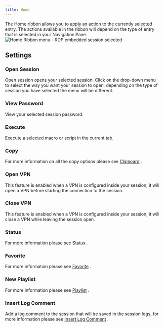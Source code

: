 ```yaml
---
title: Home
---
```

The Home ribbon allows you to apply an action to the currently selected entry. The actions available in the ribbon will depend on the type of entry that is selected in your Navigation Pane.  
![Home Ribbon menu - RDP embedded session selected](/img/en/rdm/mac/clip10326.png) 

## Settings 

### Open Session 

Open session opens your selected session. Click on the drop-down menu to select the way you want your session to open, depending on the type of session you have selected the menu will be different. 

### View Password 

View your selected session password. 

### Execute 

Execute a selected macro or script in the current tab. 

### Copy 

For more information on all the copy options please see [Clipboard](/rdm/mac/commands/home/clipboard/) . 

### Open VPN 

This feature is enabled when a VPN is configured inside your session, it will open a VPN before starting the connection to the session. 

### Close VPN 

This feature is enabled when a VPN is configured inside your session, it will close a VPN while leaving the session open. 

### Status 

For more information please see [Status](/rdm/mac/commands/home/status/) . 

### Favorite 

For more information please see [Favorite](/rdm/mac/commands/home/favorite/) . 

### New Playlist 

For more information please see [Playlist](/rdm/mac/commands/edit/play-list/) . 

### Insert Log Comment 

Add a log comment to the session that will be saved in the session logs, for more information please see [Insert Log Comment](/rdm/mac/commands/home/insert-log-comment/) . 

